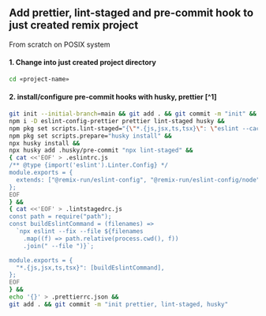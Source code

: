 ## Add prettier, lint-staged and pre-commit hook to just created remix project
From scratch on POSIX system

#### 1. Change into just created project directory 
```zsh
cd «project-name»
```
#### 2. install/configure pre-commit hooks with husky, prettier [^1]
```zsh
git init --initial-branch=main && git add . && git commit -m "init" &&
npm i -D eslint-config-prettier prettier lint-staged husky && 
npm pkg set scripts.lint-staged="{\"*.{js,jsx,ts,tsx}\": \"eslint --cache --fix\", \"*.{js,jsx,ts,tsx,md,css}\": \"prettier --write\"}" &&
npm pkg set scripts.prepare="husky install" &&
npx husky install &&
npx husky add .husky/pre-commit "npx lint-staged" &&
{ cat <<'EOF' > .eslintrc.js 
/** @type {import('eslint').Linter.Config} */
module.exports = {
  extends: ["@remix-run/eslint-config", "@remix-run/eslint-config/node", "prettier"],
};
EOF
} &&
{ cat <<'EOF' > .lintstagedrc.js
const path = require("path"); 
const buildEslintCommand = (filenames) => 
  `npx eslint --fix --file ${filenames 
    .map((f) => path.relative(process.cwd(), f)) 
    .join(" --file ")}`;

module.exports = { 
  "*.{js,jsx,ts,tsx}": [buildEslintCommand],
};
EOF
} &&
echo '{}' > .prettierrc.json &&
git add . && git commit -m "init prettier, lint-staged, husky"
```